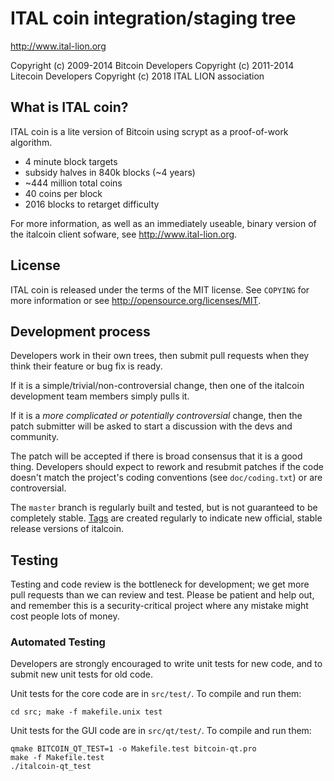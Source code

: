 ITAL coin integration/staging tree
================================

http://www.ital-lion.org

Copyright (c) 2009-2014 Bitcoin Developers
Copyright (c) 2011-2014 Litecoin Developers
Copyright (c) 2018 ITAL LION association

What is ITAL coin?
----------------

ITAL coin is a lite version of Bitcoin using scrypt as a proof-of-work algorithm.
 - 4 minute block targets
 - subsidy halves in 840k blocks (~4 years)
 - ~444 million total coins
 - 40 coins per block
 - 2016 blocks to retarget difficulty

For more information, as well as an immediately useable, binary version of
the italcoin client sofware, see http://www.ital-lion.org.

License
-------

ITAL coin is released under the terms of the MIT license. See `COPYING` for more
information or see http://opensource.org/licenses/MIT.

Development process
-------------------

Developers work in their own trees, then submit pull requests when they think
their feature or bug fix is ready.

If it is a simple/trivial/non-controversial change, then one of the italcoin
development team members simply pulls it.

If it is a *more complicated or potentially controversial* change, then the patch
submitter will be asked to start a discussion with the devs and community.

The patch will be accepted if there is broad consensus that it is a good thing.
Developers should expect to rework and resubmit patches if the code doesn't
match the project's coding conventions (see `doc/coding.txt`) or are
controversial.

The `master` branch is regularly built and tested, but is not guaranteed to be
completely stable. [Tags](https://github.com/Makh1/italcoin/tags) are created
regularly to indicate new official, stable release versions of italcoin.

Testing
-------

Testing and code review is the bottleneck for development; we get more pull
requests than we can review and test. Please be patient and help out, and
remember this is a security-critical project where any mistake might cost people
lots of money.

### Automated Testing

Developers are strongly encouraged to write unit tests for new code, and to
submit new unit tests for old code.

Unit tests for the core code are in `src/test/`. To compile and run them:

    cd src; make -f makefile.unix test

Unit tests for the GUI code are in `src/qt/test/`. To compile and run them:

    qmake BITCOIN_QT_TEST=1 -o Makefile.test bitcoin-qt.pro
    make -f Makefile.test
    ./italcoin-qt_test

